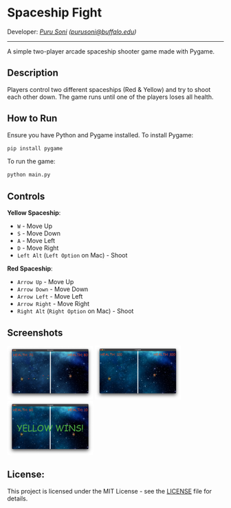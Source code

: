 # Spaceship Fight
Developer: *[Puru Soni](https://github.com/puru-soni-04) (purusoni@buffalo.edu)*
***

A simple two-player arcade spaceship shooter game made with Pygame.

## Description

Players control two different spaceships (Red & Yellow) and try to shoot each other down. The game runs until one of the players loses all health.

## How to Run

Ensure you have Python and Pygame installed. To install Pygame:
    
```bash
pip install pygame
```


To run the game:

```bash
python main.py
```


## Controls

**Yellow Spaceship**: 
- `W` - Move Up 
- `S` - Move Down 
- `A` - Move Left 
- `D` - Move Right 
- `Left Alt` (`Left Option` on Mac) - Shoot

**Red Spaceship**:
- `Arrow Up` - Move Up 
- `Arrow Down` - Move Down 
- `Arrow Left` - Move Left 
- `Arrow Right` - Move Right 
- `Right Alt` (`Right Option` on Mac) - Shoot


## Screenshots

<img src="./screenshots/screenshot2.png" alt="screenshot1" width="200"/>
<img src="./screenshots/screenshot1.png" alt="screenshot2" width="200"/>
<img src="./screenshots/screenshot3.png" alt="screenshot3" width="200"/>


## License:

This project is licensed under the MIT License - see the [LICENSE](LICENSE) file for details.
